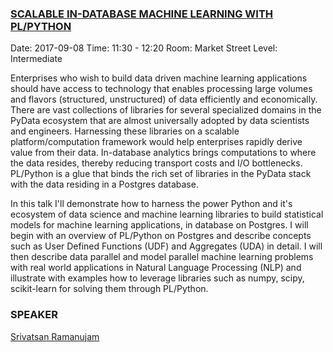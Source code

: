### [SCALABLE IN-DATABASE MACHINE LEARNING WITH PL/PYTHON](https://postgresql.us/events/schedule/pgopen2017/session/343-scalable-in-database-machine-learning-with-plpython/)

Date: 2017-09-08
Time: 11:30 - 12:20
Room: Market Street
Level: Intermediate

Enterprises who wish to build data driven machine learning applications should have access to technology that enables processing large volumes and flavors (structured, unstructured) of data efficiently and economically. There are vast collections of libraries for several specialized domains in the PyData ecosystem that are almost universally adopted by data scientists and engineers. Harnessing these libraries on a scalable platform/computation framework would help enterprises rapidly derive value from their data. In-database analytics brings computations to where the data resides, thereby reducing transport costs and I/O bottlenecks. PL/Python is a glue that binds the rich set of libraries in the PyData stack with the data residing in a Postgres database.

In this talk I'll demonstrate how to harness the power Python and it's ecosystem of data science and machine learning libraries to build statistical models for machine learning applications, in database on Postgres. I will begin with an overview of PL/Python on Postgres and describe concepts such as User Defined Functions (UDF) and Aggregates (UDA) in detail. I will then describe data parallel and model parallel machine learning problems with real world applications in Natural Language Processing (NLP) and illustrate with examples how to leverage libraries such as numpy, scipy, scikit-learn for solving them through PL/Python.

### SPEAKER

[Srivatsan Ramanujam](https://postgresql.us/events/schedule/pgopen2017/speaker/123-srivatsan-ramanujam/)
